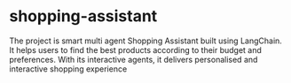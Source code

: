 # shopping-assistant
The project is smart multi agent Shopping Assistant built using LangChain. It helps users to find the best products according to their budget and preferences. With its interactive agents, it delivers personalised and interactive shopping experience
